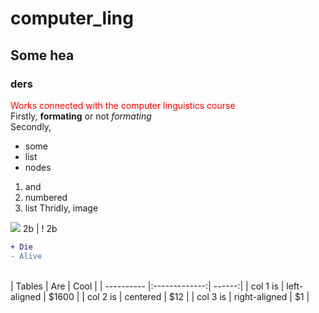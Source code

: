 # computer_ling
## Some hea
### ders
<span style="color:red">Works connected with the computer linguistics course</span><br>
Firstly, **formating** or not *formating*<br>
Secondly,<br>
* some
* list
* nodes
1. and
2. numbered
3. list
Thridly, image
<img src="https://tpc.googlesyndication.com/simgad/9642424186464245223">
2b | ! 2b
<br>

```diff
+ Die
- Alive
```
<br>
| Tables     |      Are      |  Cool  |
| ---------- |:-------------:| ------:|
| col 1 is   |  left-aligned | $1600  |
| col 2 is   |    centered   |   $12  |
| col 3 is   | right-aligned |    $1  |
